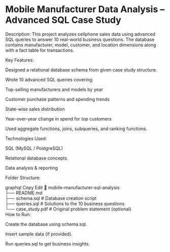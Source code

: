 # Mobile Manufacturer Data Analysis – Advanced SQL Case Study

Description:
This project analyzes cellphone sales data using advanced SQL queries to answer 10 real-world business questions.
The database contains manufacturer, model, customer, and location dimensions along with a fact table for transactions.

Key Features:

Designed a relational database schema from given case study structure.

Wrote 10 advanced SQL queries covering:

Top-selling manufacturers and models by year

Customer purchase patterns and spending trends

State-wise sales distribution

Year-over-year change in spend for top customers

Used aggregate functions, joins, subqueries, and ranking functions.

Technologies Used:

SQL (MySQL / PostgreSQL)

Relational database concepts

Data analysis & reporting

Folder Structure:

graphql
Copy
Edit
📂 mobile-manufacturer-sql-analysis  
 ├── README.md  
 ├── schema.sql          # Database creation script  
 ├── queries.sql         # Solutions to the 10 business questions  
 └── case_study.pdf      # Original problem statement (optional)  
How to Run:

Create the database using schema.sql.

Insert sample data (if provided).

Run queries.sql to get business insights.
